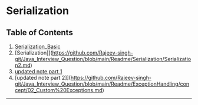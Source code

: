# Serialization
## Table of Contents

1. [Serialization_Basic](https://github.com/Rajeev-singh-git/Java_Interview_Question/blob/main/Readme/Serialization/Serialization.md)
2. [Serialization]](https://github.com/Rajeev-singh-git/Java_Interview_Question/blob/main/Readme/Serialization/Serialization2.md)
3. [updated note part 1](https://github.com/Rajeev-singh-git/Java_Interview_Question/blob/main/Readme/ExceptionHandling/concept/01_%20Exception_Core_Concepts.md)
4. [updated note part 2]](https://github.com/Rajeev-singh-git/Java_Interview_Question/blob/main/Readme/ExceptionHandling/concept/02_Custom%20Exceptions.md)

---


